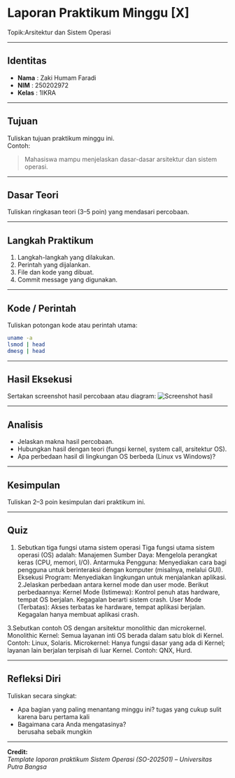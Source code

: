 
# Laporan Praktikum Minggu [X]
Topik:Arsitektur dan Sistem Operasi 

---

## Identitas
- **Nama**  : Zaki Humam Faradi 
- **NIM**   : 250202972
- **Kelas** : 1IKRA

---

## Tujuan
Tuliskan tujuan praktikum minggu ini.  
Contoh:  
> Mahasiswa mampu menjelaskan dasar-dasar arsitektur dan sistem operasi.

---

## Dasar Teori
Tuliskan ringkasan teori (3–5 poin) yang mendasari percobaan.

---

## Langkah Praktikum
1. Langkah-langkah yang dilakukan.  
2. Perintah yang dijalankan.  
3. File dan kode yang dibuat.  
4. Commit message yang digunakan.

---

## Kode / Perintah
Tuliskan potongan kode atau perintah utama:
```bash
uname -a
lsmod | head
dmesg | head
```

---

## Hasil Eksekusi
Sertakan screenshot hasil percobaan atau diagram:
![Screenshot hasil](screenshots/example.png)

---

## Analisis
- Jelaskan makna hasil percobaan.  
- Hubungkan hasil dengan teori (fungsi kernel, system call, arsitektur OS).  
- Apa perbedaan hasil di lingkungan OS berbeda (Linux vs Windows)?  

---

## Kesimpulan
Tuliskan 2–3 poin kesimpulan dari praktikum ini.

---

## Quiz
1. Sebutkan tiga fungsi utama sistem operasi
      Tiga fungsi utama sistem operasi (OS) adalah:
Manajemen Sumber Daya: Mengelola perangkat keras (CPU, memori, I/O).
Antarmuka Pengguna: Menyediakan cara bagi pengguna untuk berinteraksi dengan komputer (misalnya, melalui GUI).
Eksekusi Program: Menyediakan lingkungan untuk menjalankan aplikasi.
2.Jelaskan perbedaan antara kernel mode dan user mode.
     Berikut perbedaannya:
Kernel Mode (Istimewa): Kontrol penuh atas hardware, tempat OS berjalan. Kegagalan berarti sistem crash.
User Mode (Terbatas): Akses terbatas ke hardware, tempat aplikasi berjalan. Kegagalan hanya membuat aplikasi crash.
     
3.Sebutkan contoh OS dengan arsitektur monolithic dan microkernel.
     Monolithic Kernel:
Semua layanan inti OS berada dalam satu blok di Kernel.
Contoh: Linux, Solaris.
Microkernel:
Hanya fungsi dasar yang ada di Kernel; layanan lain berjalan terpisah di luar Kernel.
Contoh: QNX, Hurd.


---

## Refleksi Diri
Tuliskan secara singkat:
- Apa bagian yang paling menantang minggu ini?
    tugas yang cukup sulit karena baru pertama kali 
- Bagaimana cara Anda mengatasinya?  
    berusaha sebaik mungkin 
---

**Credit:**  
_Template laporan praktikum Sistem Operasi (SO-202501) – Universitas Putra Bangsa_
